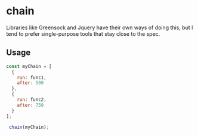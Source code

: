 # chain

Libraries like Greensock and Jquery have their own ways of doing this, but I tend to prefer single-purpose tools that stay close to the spec.

## Usage 

```javascript
const myChain = [
  {
    run: func1,
    after: 500
  },
  {
    run: func2,
    after: 750
  }
];

 chain(myChain);
```
